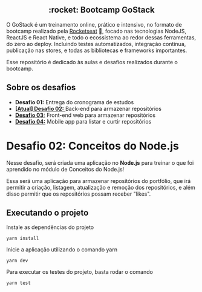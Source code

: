<h2 align="center">
  :rocket: Bootcamp GoStack
</h2>

O GoStack é um treinamento online, prático e intensivo, no formato de bootcamp realizado pela [Rocketseat](https://rocketseat.com.br/) 💜, focado nas tecnologias NodeJS, ReactJS e React Native, e todo o ecossistema ao redor dessas ferramentas, do zero ao deploy. Incluindo testes automatizados, integração contínua, publicação nas stores, e todas as bibliotecas e frameworks importantes.

Esse repositório é dedicado às aulas e desafios realizados durante o bootcamp.

## Sobre os desafios
* __Desafio 01:__ Entrega do cronograma de estudos
* [__[Atual] Desafio 02:__ ](https://github.com/tmegumi/desafio-conceitos-nodejs) Back-end para armazenar repositórios
* [__Desafio 03:__](https://github.com/tmegumi/gostack-desafio-conceitos-reactjs) Front-end web para armazenar repositórios
* [__Desafio 04:__](https://github.com/tmegumi/gostack-desafio-conceitos-reactjs) Mobile app para listar e curtir repositórios
  
# Desafio 02: Conceitos do Node.js

Nesse desafio, será criada uma aplicação no __Node.js__ para treinar o que foi aprendido no módulo de Conceitos do Node.js!

Essa será uma aplicação para armazenar repositórios do portfólio, que irá permitir a criação, listagem, atualização e remoção dos repositórios, e além disso permitir que os repositórios possam receber "likes".

## Executando o projeto
Instale as dependências do projeto
```
yarn install
```
Inicie a aplicação utilizando o comando yarn
```
yarn dev
```
Para executar os testes do projeto, basta rodar o comando
```
yarn test
```
